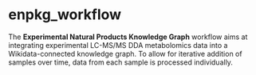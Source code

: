 # enpkg_workflow
The **Experimental Natural Products Knowledge Graph** workflow aims at integrating experimental LC-MS/MS DDA metabolomics data into a Wikidata-connected knowledge graph. To allow for iterative addition of samples over time, data from each sample is processed individually.
